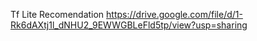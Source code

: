 Tf Lite Recomendation
https://drive.google.com/file/d/1-Rk6dAXtj1l_dNHU2_9EWWGBLeFld5tp/view?usp=sharing
